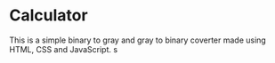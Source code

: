 # Calculator
This is a simple binary to gray and gray to binary coverter made using HTML, CSS and JavaScript.
s